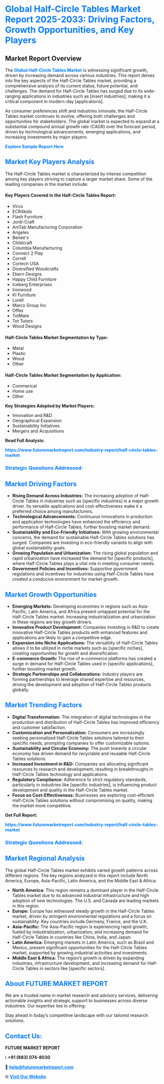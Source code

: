 <h1 style="color: #007BFF;">Global Half-Circle Tables Market Report 2025-2033: Driving Factors, Growth Opportunities, and Key Players</h1>

<section id="overview">
<h2>Market Report Overview</h2>
<p>The <a href="https://www.futuremarketreport.com/industry-report/half-circle-tables-market" style="color: #007BFF; text-decoration: none;"><strong>Global Half-Circle Tables Market</strong></a> is witnessing significant growth, driven by increasing demand across various industries. This report delves into the key aspects of the Half-Circle Tables market, providing a comprehensive analysis of its current status, future potential, and challenges. The demand for Half-Circle Tables has surged due to its wide-ranging applications in industries such as [insert industries], making it a critical component in modern-day [applications].</p>
<p>As consumer preferences shift and industries innovate, the Half-Circle Tables market continues to evolve, offering both challenges and opportunities for stakeholders. The global market is expected to expand at a substantial compound annual growth rate (CAGR) over the forecast period, driven by technological advancements, emerging applications, and increasing investments by major players.</p>
</section>

<section id="overview">
<p><a href="https://www.futuremarketreport.com/request-sample/reportId=31728" style="color: #007BFF; text-decoration: none;"><strong>Explore Sample Report Here</strong></a></p>
</section>

<section id="key-players">
<h2 style="color: #007BFF;">Market Key Players Analysis</h2>
<p>The Half-Circle Tables market is characterized by intense competition among key players striving to capture a larger market share. Some of the leading companies in the market include:</p>
<h4>Key Players Covered in the Half-Circle Tables Report:</h4>
<ul><li>Virco</li><li>ECR4kids</li><li>Flash Furniture</li><li>Jonti-Craft</li><li>AmTab Manufacturing Corporation</li><li>Angeles</li><li>Benee&#039;s</li><li>Childcraft</li><li>Columbia Manufacturing</li><li>Connect 2 Play</li><li>Correll</li><li>Cortech USA</li><li>Diversified Woodcrafts</li><li>Ebern Designs</li><li>Happy Child Furniture</li><li>Iceberg Enterprises</li><li>Ironwood</li><li>KI Furniture</li><li>Lorell</li><li>Marco Group Inc</li><li>Offex</li><li>TotMate</li><li>Tot Tutors</li><li>Wood Designs</li></ul>
<h4>Half-Circle Tables Market Segmentation by Type:</h4>
<ul><li>Metal</li><li>Plastic</li><li>Wood</li><li>Other</li></ul>

<h4>Half-Circle Tables Market Segmentation by Application:</h4>
<ul><li>Commerical</li><li>Home use</li><li>Other</li></ul>
<p><strong>Key Strategies Adopted by Market Players:</strong></p>
<ul>
<li>Innovation and R&D</li>
<li>Geographical Expansion</li>
<li>Sustainability Initiatives</li>
<li>Mergers and Acquisitions</li>
</ul>
</section>

<section>
<p><strong>Read Full Analysis: </strong></p><a href="https://www.futuremarketreport.com/industry-report/half-circle-tables-market" style="color: #007BFF; text-decoration: none;"><strong>https://www.futuremarketreport.com/industry-report/half-circle-tables-market</strong></a>
<h3 style="color: #007BFF;">Strategic Questions Addressed:</h3>
</section>

<section id="driving-factors">
<h2 style="color: #007BFF;">Market Driving Factors</h2>
<ul>
<li><strong>Rising Demand Across Industries:</strong> The increasing adoption of Half-Circle Tables in industries such as [specific industries] is a major growth driver. Its versatile applications and cost-effectiveness make it a preferred choice among manufacturers.</li>
<li><strong>Technological Advancements:</strong> Continuous innovations in production and application technologies have enhanced the efficiency and performance of Half-Circle Tables, further boosting market demand.</li>
<li><strong>Sustainability and Eco-Friendly Initiatives:</strong> With growing environmental concerns, the demand for sustainable Half-Circle Tables solutions has surged. Companies are investing in eco-friendly variants to align with global sustainability goals.</li>
<li><strong>Growing Population and Urbanization:</strong> The rising global population and rapid urbanization have increased the demand for [specific products], where Half-Circle Tables plays a vital role in meeting consumer needs.</li>
<li><strong>Government Policies and Incentives:</strong> Supportive government regulations and incentives for industries using Half-Circle Tables have created a conducive environment for market growth.</li>
</ul>
</section>

<section id="growth-opportunities">
<h2 style="color: #007BFF;">Market Growth Opportunities</h2>
<ul>
<li><strong>Emerging Markets:</strong> Developing economies in regions such as Asia-Pacific, Latin America, and Africa present untapped potential for the Half-Circle Tables market. Increasing industrialization and urbanization in these regions are key growth drivers.</li>
<li><strong>Innovative Product Development:</strong> Companies investing in R&D to create innovative Half-Circle Tables products with enhanced features and applications are likely to gain a competitive edge.</li>
<li><strong>Expansion into Niche Applications:</strong> The versatility of Half-Circle Tables allows it to be utilized in niche markets such as [specific niches], creating opportunities for growth and diversification.</li>
<li><strong>E-commerce Growth:</strong> The rise of e-commerce platforms has created a surge in demand for Half-Circle Tables used in [specific applications], further boosting market growth.</li>
<li><strong>Strategic Partnerships and Collaborations:</strong> Industry players are forming partnerships to leverage shared expertise and resources, driving the development and adoption of Half-Circle Tables products globally.</li>
</ul>
</section>

<section id="trending-factors">
<h2 style="color: #007BFF;">Market Trending Factors</h2>
<ul>
<li><strong>Digital Transformation:</strong> The integration of digital technologies in the production and distribution of Half-Circle Tables has improved efficiency and customer satisfaction.</li>
<li><strong>Customization and Personalization:</strong> Consumers are increasingly seeking personalized Half-Circle Tables solutions tailored to their specific needs, prompting companies to offer customizable options.</li>
<li><strong>Sustainability and Circular Economy:</strong> The push towards a circular economy has driven demand for recyclable and reusable Half-Circle Tables solutions.</li>
<li><strong>Increased Investment in R&D:</strong> Companies are allocating significant resources to research and development, resulting in breakthroughs in Half-Circle Tables technology and applications.</li>
<li><strong>Regulatory Compliance:</strong> Adherence to strict regulatory standards, particularly in industries like [specific industries], is influencing product development and quality in the Half-Circle Tables market.</li>
<li><strong>Focus on Cost-Effectiveness:</strong> Businesses are exploring cost-efficient Half-Circle Tables solutions without compromising on quality, making the market more competitive.</li>
</ul>
</section>

<section>
<p><strong>Get Full Report: </strong></p><a href="https://www.futuremarketreport.com/industry-report/half-circle-tables-market" style="color: #007BFF; text-decoration: none;"><strong>https://www.futuremarketreport.com/industry-report/half-circle-tables-market</strong></a>
<h3 style="color: #007BFF;">Strategic Questions Addressed:</h3>
</section>


<section id="regional-analysis">
<h2 style="color: #007BFF;">Market Regional Analysis</h2>
<p>The global Half-Circle Tables market exhibits varied growth patterns across different regions. The key regions analyzed in this report include North America, Europe, Asia-Pacific, Latin America, and the Middle East & Africa:</p>
<ul>
<li><strong>North America:</strong> This region remains a dominant player in the Half-Circle Tables market due to its advanced industrial infrastructure and high adoption of new technologies. The U.S. and Canada are leading markets in this region.</li>
<li><strong>Europe:</strong> Europe has witnessed steady growth in the Half-Circle Tables market, driven by stringent environmental regulations and a focus on sustainability. Key countries include Germany, France, and the U.K.</li>
<li><strong>Asia-Pacific:</strong> The Asia-Pacific region is experiencing rapid growth, fueled by industrialization, urbanization, and increasing demand for Half-Circle Tables in countries like China, India, and Japan.</li>
<li><strong>Latin America:</strong> Emerging markets in Latin America, such as Brazil and Mexico, present significant opportunities for the Half-Circle Tables market, supported by growing industrial activities and investments.</li>
<li><strong>Middle East & Africa:</strong> The region’s growth is driven by expanding industries, infrastructure development, and increasing demand for Half-Circle Tables in sectors like [specific sectors].</li>
</ul>
</section>

<footer>
<h2 style="color: #007BFF;">About FUTURE MARKET REPORT</h2>
<p>We are a trusted name in market research and advisory services, delivering actionable insights and strategic support to businesses across diverse industries. Our expertise lies in offering:</p>

<p>Stay ahead in today’s competitive landscape with our tailored research solutions.</p>

<h2 style="color: #007BFF;">Contact Us:</h2>
<p><strong>FUTURE MARKET REPORT</strong></p>
<p>📞 <strong>+91 (883) 074-8030</strong></p>
<p>📧 <strong><a href="mailto:help@futuremarketreport.com" style="color: #007BFF;">help@futuremarketreport.com</a></strong></p>
<p>🌐 <strong><a href="https://www.futuremarketreport.com/" style="color: #007BFF;">Visit Our Website</a></strong></p>
</footer>